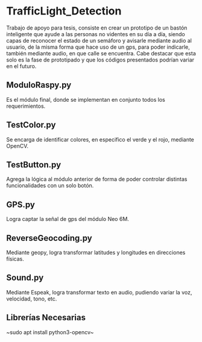 # TrafficLight_Detection
Trabajo de apoyo para tesis, consiste en crear un prototipo de un bastón inteligente que ayude a las personas no videntes en su día a día, siendo capas de reconocer el estado de un semáforo y avisarle mediante audio al usuario, de la misma forma que hace uso de un gps, para poder indicarle, también mediante audio, en que calle se encuentra. Cabe destacar que esta solo es la fase de prototipado y que los códigos presentados podrían variar en el futuro.


## ModuloRaspy.py 
Es el módulo final, donde se implementan en conjunto todos los requerimientos.

## TestColor.py
Se encarga de identificar colores, en especifico el verde y el rojo, mediante OpenCV.

## TestButton.py
Agrega la lógica al módulo anterior de forma de poder controlar distintas funcionalidades con un solo botón.

## GPS.py
Logra captar la señal de gps del módulo Neo 6M. 

## ReverseGeocoding.py
Mediante geopy, logra transformar latitudes y longitudes en direcciones físicas.

## Sound.py
Mediante Espeak, logra transformar texto en audio, pudiendo variar la voz, velocidad, tono, etc.

## Librerías Necesarias
~sudo apt install python3-opencv~
